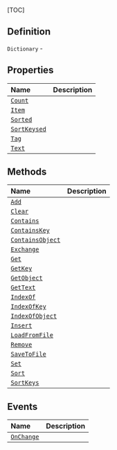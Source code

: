 [TOC]
## Definition

`Dictionary` - 

## Properties
|Name|Description|
| :------------ | :------------ |
|[`Count`]("Dictionary.Count.md")||
|[`Item`]("Dictionary.Item.md")||
|[`Sorted`]("Dictionary.Sorted.md")||
|[`SortKeysed`]("Dictionary.SortKeysed.md")||
|[`Tag`]("Dictionary.Tag.md")||
|[`Text`]("Dictionary.Text.md")||

## Methods
|Name|Description|
| :------------ | :------------ |
|[`Add`]("Dictionary.Add.md")||
|[`Clear`]("Dictionary.Clear.md")||
|[`Contains`]("Dictionary.Contains.md")||
|[`ContainsKey`]("Dictionary.ContainsKey.md")||
|[`ContainsObject`]("Dictionary.ContainsObject.md")||
|[`Exchange`]("Dictionary.Exchange.md")||
|[`Get`]("Dictionary.Get.md")||
|[`GetKey`]("Dictionary.GetKey.md")||
|[`GetObject`]("Dictionary.GetObject.md")||
|[`GetText`]("Dictionary.GetText.md")||
|[`IndexOf`]("Dictionary.IndexOf.md")||
|[`IndexOfKey`]("Dictionary.IndexOfKey.md")||
|[`IndexOfObject`]("Dictionary.IndexOfObject.md")||
|[`Insert`]("Dictionary.Insert.md")||
|[`LoadFromFile`]("Dictionary.LoadFromFile.md")||
|[`Remove`]("Dictionary.Remove.md")||
|[`SaveToFile`]("Dictionary.SaveToFile.md")||
|[`Set`]("Dictionary.Set.md")||
|[`Sort`]("Dictionary.Sort.md")||
|[`SortKeys`]("Dictionary.SortKeys.md")||
## Events
|Name|Description|
| :------------ | :------------ |
|[`OnChange`]("Dictionary.OnChange.md") ||
